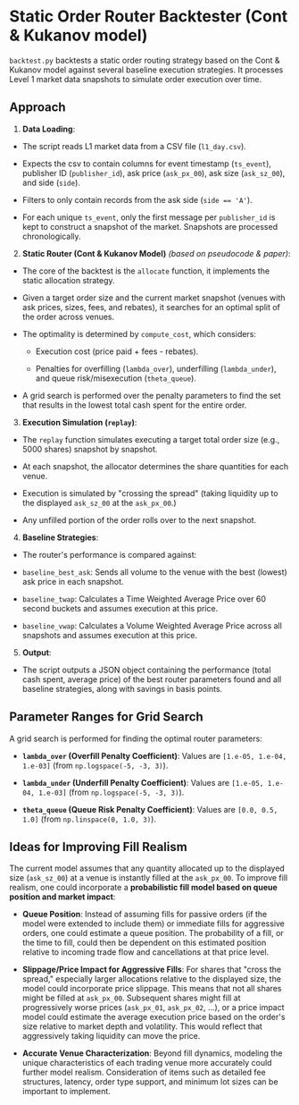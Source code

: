 
# Static Order Router Backtester (Cont & Kukanov model)

`backtest.py` backtests a static order routing strategy based on the Cont & Kukanov model against several baseline execution strategies. It processes Level 1 market data snapshots to simulate order execution over time.

## Approach

1.  **Data Loading**:

* The script reads L1 market data from a CSV file (`l1_day.csv`).

* Expects the csv to contain columns for event timestamp (`ts_event`), publisher ID (`publisher_id`), ask price (`ask_px_00`), ask size (`ask_sz_00`), and side (`side`).

* Filters to only contain records from the ask side (`side == 'A'`).

* For each unique `ts_event`, only the first message per `publisher_id` is kept to construct a snapshot of the market. Snapshots are processed chronologically.


2.  **Static Router (Cont & Kukanov Model)** *(based on pseudocode & paper)*:

* The core of the backtest is the `allocate` function, it implements the static allocation strategy.

* Given a target order size and the current market snapshot (venues with ask prices, sizes, fees, and rebates), it searches for an optimal split of the order across venues.

* The optimality is determined by `compute_cost`, which considers:

	* Execution cost (price paid + fees - rebates).

	* Penalties for overfilling (`lambda_over`), underfilling (`lambda_under`), and queue risk/misexecution (`theta_queue`).

* A grid search is performed over the penalty parameters to find the set that results in the lowest total cash spent for the entire order.

  
3.  **Execution Simulation (`replay`)**:

* The `replay` function simulates executing a target total order size (e.g., 5000 shares) snapshot by snapshot.

* At each snapshot, the allocator determines the share quantities for each venue.

* Execution is simulated by "crossing the spread" (taking liquidity up to the displayed `ask_sz_00` at the `ask_px_00`.)

* Any unfilled portion of the order rolls over to the next snapshot.

4.  **Baseline Strategies**:

* The router's performance is compared against:

*  `baseline_best_ask`: Sends all volume to the venue with the best (lowest) ask price in each snapshot.

*  `baseline_twap`: Calculates a Time Weighted Average Price over 60 second buckets and assumes execution at this price.

*  `baseline_vwap`: Calculates a Volume Weighted Average Price across all snapshots and assumes execution at this price.

5.  **Output**:

* The script outputs a JSON object containing the performance (total cash spent, average price) of the best router parameters found and all baseline strategies, along with savings in basis points.


## Parameter Ranges for Grid Search

A grid search is performed for finding the optimal router parameters:

*  **`lambda_over` (Overfill Penalty Coefficient)**: Values are `[1.e-05, 1.e-04, 1.e-03]` (from `np.logspace(-5, -3, 3)`).

*  **`lambda_under` (Underfill Penalty Coefficient)**: Values are `[1.e-05, 1.e-04, 1.e-03]` (from `np.logspace(-5, -3, 3)`).

*  **`theta_queue` (Queue Risk Penalty Coefficient)**: Values are `[0.0, 0.5, 1.0]` (from `np.linspace(0, 1.0, 3)`).

## Ideas for Improving Fill Realism

The current model assumes that any quantity allocated up to the displayed size (`ask_sz_00`) at a venue is instantly filled at the `ask_px_00`. To improve fill realism, one could incorporate a **probabilistic fill model based on queue position and market impact**:

  

*  **Queue Position**: Instead of assuming fills for passive orders (if the model were extended to include them) or immediate fills for aggressive orders, one could estimate a queue position. The probability of a fill, or the time to fill, could then be dependent on this estimated position relative to incoming trade flow and cancellations at that price level.

*  **Slippage/Price Impact for Aggressive Fills**: For shares that "cross the spread," especially larger allocations relative to the displayed size, the model could incorporate price slippage. This means that not all shares might be filled at `ask_px_00`. Subsequent shares might fill at progressively worse prices (`ask_px_01`, `ask_px_02`, ...), or a price impact model could estimate the average execution price based on the order's size relative to market depth and volatility. This would reflect that aggressively taking liquidity can move the price.

* **Accurate Venue Characterization**: Beyond fill dynamics, modeling the unique characteristics of each trading venue more accurately could further model realism. Consideration of items such as detailed fee structures, latency, order type support, and minimum lot sizes can be important to implement.